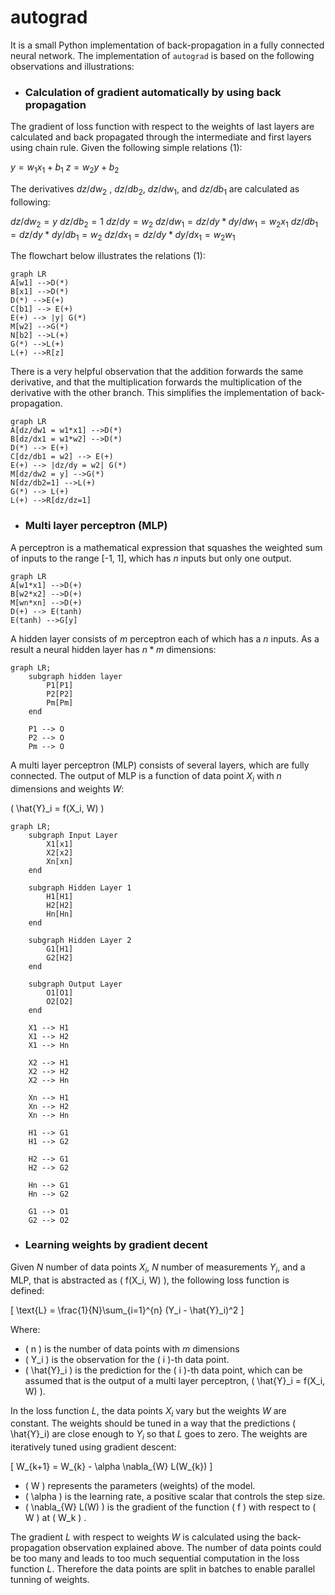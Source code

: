 # autograd

It is a small Python implementation of back-propagation in a fully connected neural network. The implementation of `autograd` is based on the following observations and illustrations:

- ### Calculation of gradient automatically by using back propagation
The gradient of loss function with respect to the weights of last layers are calculated and back propagated through the intermediate and first layers using chain rule. Given the following simple relations (1):

$y=w_1x_1+b_1$
$z=w_2y+b_2$

The derivatives $dz/dw_2$ , $dz/db_2$, $dz/dw_1$, and $dz/db_1$ are calculated as following:

$dz/dw_2 = y$
$dz/db_2 = 1$
$dz/dy = w_2$
$dz/dw_1 = dz/dy *  dy/dw_1 = w_2x_1$ 
$dz/db_1 = dz/dy *  dy/db_1 = w_2$
$dz/dx_1 = dz/dy *  dy/dx_1 = w_2 w_1$ 

The flowchart below illustrates the relations (1):
```mermaid
graph LR
A[w1] -->D(*) 
B[x1] -->D(*)
D(*) -->E(+)
C[b1] --> E(+)
E(+) --> |y| G(*)
M[w2] -->G(*)
N[b2] -->L(+)
G(*) -->L(+)
L(+) -->R[z]
```
There is a very helpful observation that the addition forwards the same derivative, and that the multiplication forwards the multiplication of the derivative with the other branch. This simplifies the implementation of back-propagation.

```mermaid
graph LR
A[dz/dw1 = w1*x1] -->D(*) 
B[dz/dx1 = w1*w2] -->D(*)
D(*) --> E(+)
C[dz/db1 = w2] --> E(+)
E(+) --> |dz/dy = w2| G(*)
M[dz/dw2 = y] -->G(*)
N[dz/db2=1] -->L(+)
G(*) --> L(+)
L(+) -->R[dz/dz=1]
```


- ### Multi layer perceptron (MLP)

A perceptron is a mathematical expression that squashes the weighted sum of inputs to the range [-1, 1], which has $n$ inputs but only one output.

```mermaid
graph LR
A[w1*x1] -->D(+) 
B[w2*x2] -->D(+)
M[wn*xn] -->D(+)
D(+) --> E(tanh)
E(tanh) -->G[y]
```
A hidden layer consists of $m$ perceptron each of which has a $n$ inputs. As a result a neural hidden layer has $n*m$ dimensions:


```mermaid
graph LR;
    subgraph hidden layer
        P1[P1]
        P2[P2]
        Pm[Pm]
    end

    P1 --> O
    P2 --> O
    Pm --> O
```

A multi layer perceptron (MLP) consists of several layers, which are fully connected. The output of MLP is a function of data point $X_i$ with $n$ dimensions and weights $W$:

\( \hat{Y}_i = f(X_i, W) \)


```mermaid
graph LR;
    subgraph Input Layer
        X1[x1]
        X2[x2]
        Xn[xn]
    end

    subgraph Hidden Layer 1
        H1[H1]
        H2[H2]
        Hn[Hn]
    end

    subgraph Hidden Layer 2
        G1[H1]
        G2[H2]
    end

    subgraph Output Layer
        O1[O1]
        O2[O2]
    end

    X1 --> H1
    X1 --> H2
    X1 --> Hn

    X2 --> H1
    X2 --> H2
    X2 --> Hn

    Xn --> H1
    Xn --> H2
    Xn --> Hn

    H1 --> G1
    H1 --> G2

    H2 --> G1
    H2 --> G2

    Hn --> G1
    Hn --> G2

    G1 --> O1
    G2 --> O2
```
- ### Learning weights by gradient decent 

Given $N$ number of data points $X_i$, $N$ number of measurements $Y_i$, and a MLP, that is abstracted as \( f(X_i, W) \), the following loss function is defined:

\[ \text{L} = \frac{1}{N}\sum_{i=1}^{n} (Y_i - \hat{Y}_i)^2 \]

Where:
- \( n \) is the number of data points with $m$ dimensions
- \( Y_i \) is the observation for the \( i \)-th data point.
- \( \hat{Y}_i \) is the prediction for the \( i \)-th data point, which can be assumed that is the output of a multi layer perceptron, \( \hat{Y}_i = f(X_i, W) \). 

In the loss function $L$, the data points $X_i$ vary but the weights $W$ are constant. The weights should be tuned in a way that the predictions \( \hat{Y}_i\) are close enough to $Y_i$ so that $L$ goes to zero. The weights are iteratively tuned using gradient descent:

\[ W_{k+1} = W_{k} - \alpha \nabla_{W} L(W_{k}) \]

- \( W \) represents the parameters (weights) of the model.
- \( \alpha \) is the learning rate, a positive scalar that controls the step size.
- \( \nabla_{W} L(W) \) is the gradient of the function \( f \) with respect to \( W \) at \( W_k \) .

The gradient $L$ with respect to weights $W$ is calculated using the back-propagation observation explained above. The number of data points could be too many and leads to too much sequential computation in the loss function $L$. Therefore the data points are split in batches to enable parallel tunning of weights.  